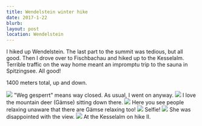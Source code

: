 ```yaml
---
title: Wendelstein winter hike
date: 2017-1-22
blurb:
layout: post
location: Wendelstein
---
```


I hiked up Wendelstein. The last part to the summit was tedious, but all good.
Then I drove over to Fischbachau and hiked up to the Kesselalm.
Terrible traffic on the way home meant an impromptu trip to the sauna
in Spitzingsee. All good!

1400 meters total, up and down.

<a href='https://www.flickr.com/photos/55338612@N00/32466022255'>
<img src='https://farm1.static.flickr.com/749/32466022255_d9e8b7692d_b.jpg'></a>
"Weg gesperrt" means way closed. As usual, I went on anyway.



<a href='https://www.flickr.com/photos/55338612@N00/32087816040'>
<img src='https://farm1.static.flickr.com/517/32087816040_86bfc7abd2_b.jpg'></a>
I love the mountain deer (Gämse) sitting down there.


<a href='https://www.flickr.com/photos/55338612@N00/32425837466'>
<img src='https://farm1.static.flickr.com/658/32425837466_8c3f4d9287_b.jpg'></a>
Here you see people relaxing unaware that there are Gämse relaxing too!


<a href='https://www.flickr.com/photos/55338612@N00/32344589541'>
<img src='https://farm1.static.flickr.com/403/32344589541_6186f378cd_b.jpg'></a>
Selfie!

<a href='https://www.flickr.com/photos/55338612@N00/32087822120'>
<img src='https://farm1.static.flickr.com/319/32087822120_8511a4fb21_b.jpg'></a>
She was disappointed with the view.


<a href='https://www.flickr.com/photos/55338612@N00/31622582644'>
<img src='https://farm1.static.flickr.com/370/31622582644_7116c7bb7d_b.jpg'></a>
At the Kesselalm on hike II.










